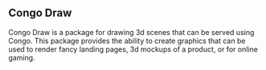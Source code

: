 ## Congo Draw

Congo Draw is a package for drawing 3d scenes that can be served using Congo. This package provides the ability to create
graphics that can be used to render fancy landing pages, 3d mockups of a product, or for online gaming.